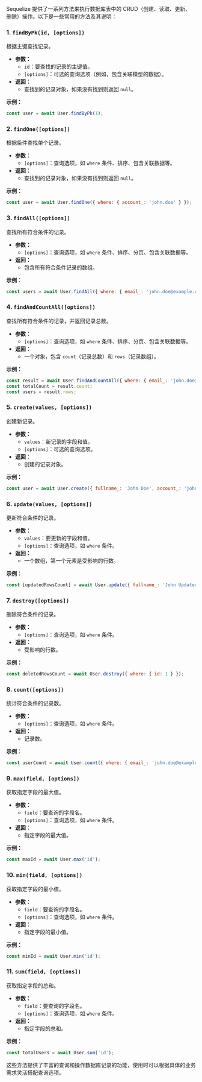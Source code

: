 Sequelize 提供了一系列方法来执行数据库表中的 CRUD（创建、读取、更新、删除）操作。以下是一些常用的方法及其说明：

### 1. `findByPk(id, [options])`
根据主键查找记录。
- **参数：**
  - `id`：要查找的记录的主键值。
  - `[options]`：可选的查询选项（例如，包含关联模型的数据）。
- **返回：**
  - 查找到的记录对象，如果没有找到则返回 `null`。

**示例：**
```javascript
const user = await User.findByPk(1);
```

### 2. `findOne([options])`
根据条件查找单个记录。
- **参数：**
  - `[options]`：查询选项，如 `where` 条件、排序、包含关联数据等。
- **返回：**
  - 查找到的记录对象，如果没有找到则返回 `null`。

**示例：**
```javascript
const user = await User.findOne({ where: { account_: 'john.doe' } });
```

### 3. `findAll([options])`
查找所有符合条件的记录。
- **参数：**
  - `[options]`：查询选项，如 `where` 条件、排序、分页、包含关联数据等。
- **返回：**
  - 包含所有符合条件记录的数组。

**示例：**
```javascript
const users = await User.findAll({ where: { email_: 'john.doe@example.com' } });
```

### 4. `findAndCountAll([options])`
查找所有符合条件的记录，并返回记录总数。
- **参数：**
  - `[options]`：查询选项，如 `where` 条件、排序、分页、包含关联数据等。
- **返回：**
  - 一个对象，包含 `count`（记录总数）和 `rows`（记录数组）。

**示例：**
```javascript
const result = await User.findAndCountAll({ where: { email_: 'john.doe@example.com' }, limit: 10, offset: 0 });
const totalCount = result.count;
const users = result.rows;
```

### 5. `create(values, [options])`
创建新记录。
- **参数：**
  - `values`：新记录的字段和值。
  - `[options]`：可选的查询选项。
- **返回：**
  - 创建的记录对象。

**示例：**
```javascript
const user = await User.create({ fullname_: 'John Doe', account_: 'john.doe', password_: 'password123', email_: 'john.doe@example.com' });
```

### 6. `update(values, [options])`
更新符合条件的记录。
- **参数：**
  - `values`：要更新的字段和值。
  - `[options]`：查询选项，如 `where` 条件。
- **返回：**
  - 一个数组，第一个元素是受影响的行数。

**示例：**
```javascript
const [updatedRowsCount] = await User.update({ fullname_: 'John Updated' }, { where: { id: 1 } });
```

### 7. `destroy([options])`
删除符合条件的记录。
- **参数：**
  - `[options]`：查询选项，如 `where` 条件。
- **返回：**
  - 受影响的行数。

**示例：**
```javascript
const deletedRowsCount = await User.destroy({ where: { id: 1 } });
```

### 8. `count([options])`
统计符合条件的记录数。
- **参数：**
  - `[options]`：查询选项，如 `where` 条件。
- **返回：**
  - 记录数。

**示例：**
```javascript
const userCount = await User.count({ where: { email_: 'john.doe@example.com' } });
```

### 9. `max(field, [options])`
获取指定字段的最大值。
- **参数：**
  - `field`：要查询的字段名。
  - `[options]`：查询选项，如 `where` 条件。
- **返回：**
  - 指定字段的最大值。

**示例：**
```javascript
const maxId = await User.max('id');
```

### 10. `min(field, [options])`
获取指定字段的最小值。
- **参数：**
  - `field`：要查询的字段名。
  - `[options]`：查询选项，如 `where` 条件。
- **返回：**
  - 指定字段的最小值。

**示例：**
```javascript
const minId = await User.min('id');
```

### 11. `sum(field, [options])`
获取指定字段的总和。
- **参数：**
  - `field`：要查询的字段名。
  - `[options]`：查询选项，如 `where` 条件。
- **返回：**
  - 指定字段的总和。

**示例：**
```javascript
const totalUsers = await User.sum('id');
```

这些方法提供了丰富的查询和操作数据库记录的功能，使用时可以根据具体的业务需求灵活搭配查询选项。